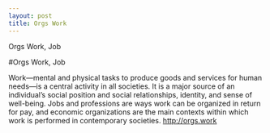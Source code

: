 ```yaml
---
layout: post
title: Orgs Work
---
```


Orgs Work, Job

#Orgs Work, Job

Work—mental and physical tasks to produce goods and services for human needs—is a central activity in all societies. It is a major source of an individual’s social position and social relationships, identity, and sense of well-being. Jobs and professions are ways work can be organized in return for pay, and economic organizations are the main contexts within which work is performed in contemporary societies.
<http://orgs.work>


